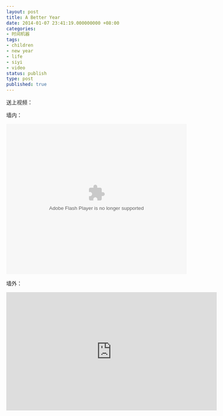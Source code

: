 ```yaml
---
layout: post
title: A Better Year
date: 2014-01-07 23:41:19.000000000 +08:00
categories:
- 时间机器
tags:
- children
- new year
- life
- siyi
- video
status: publish
type: post
published: true
---
```


<p>送上视频：</p>
<p>墙内：</p>
<p><embed src="http://player.youku.com/player.php/sid/XNjU4NTMzOTYw/v.swf" allowFullScreen="true" quality="high" width="480" height="400" align="middle" allowScriptAccess="always" type="application/x-shockwave-flash"></embed></p>
<p>墙外：</p>
<p><iframe width="560" height="315" src="https://www.youtube.com/embed/sbSJMkVflG0" frameborder="0" allowfullscreen></iframe></p>
